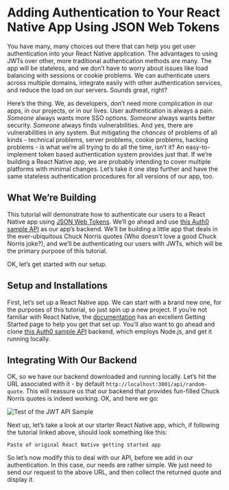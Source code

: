 
# Adding Authentication to Your React Native App Using JSON Web Tokens
You have many, many choices out there that can help you get user authentication into your React Native application. The advantages to using JWTs over other, more traditional authentication methods are many. The app will be stateless, and we don’t have to worry about issues like load balancing with sessions or cookie problems. We can authenticate users across multiple domains, integrate easily with other authentication services, and reduce the load on our servers. Sounds great, right?

Here’s the thing. We, as developers, don’t need more complication in our apps, in our projects, or in our lives. User authentication is always a pain. _Someone_ always wants more SSO options. _Someone_ always wants better security. _Someone_ always finds vulnerabilities. And yes, there are vulnerabilities in any system. But mitigating the _chances_ of problems of all kinds - technical problems, server problems, cookie problems, hacking problems - is what we’re all trying to do all the time, isn’t it? An easy-to-implement token based authentication system provides just that. If we’re building a React Native app, we are probably intending to cover multiple platforms with minimal changes. Let’s take it one step further and have the same stateless authentication procedures for all versions of our app, too. 

## What We’re Building
This tutorial will demonstrate how to authenticate our users to a React Native app using [JSON Web Tokens][1]. We’ll go ahead and use [this Auth0 sample API][2] as our app’s backend. We’ll be building a little app that deals in the ever-ubiquitous Chuck Norris quotes (Who doesn’t love a good Chuck Norris joke?), and we’ll be authenticating our users with JWTs, which will be the primary purpose of this tutorial.

OK, let’s get started with our setup.

## Setup and Installations
First, let’s set up a React Native app. We can start with a brand new one, for the purposes of this tutorial, so just spin up a new project. If you’re not familiar with React Native, the [documentation][3] has an excellent Getting Started page to help you get that set up. You’ll also want to go ahead and clone [this Auth0 sample API][4] backend, which employs Node.js, and get it running locally.

## Integrating With Our Backend
OK, so we have our backend downloaded and running locally. Let’s  hit the URL associated with it - by default `http://localhost:3001/api/random-quote`. This will reassure us that our backend that provides fun-filled Chuck Norris quotes is indeed working. OK, and here we go:

![Test of the JWT API Sample][image-1]

Next up, let’s take a look at our starter React Native app, which, if following the tutorial linked above, should look something like this:

	
	Paste of original React Native getting started app

So let’s now modify this to deal with our API, before we add in our authentication. In this case, our needs are rather simple. We just need to send our request to the above URL, and then collect the returned quote and display it.

[1]:	https://jwt.io/introduction/ "What are JSON Web Tokens?"
[2]:	https://github.com/auth0-blog/nodejs-jwt-authentication-sample "Auth0 JWT Sample Authentication API"
[3]:	https://facebook.github.io/react-native/docs/getting-started.html#content "React Native - Getting Started"
[4]:	https://github.com/auth0-blog/nodejs-jwt-authentication-sample "Auth0 JWT Sample Authentication API"

[image-1]:	http://i.imgur.com/7DJIdip.png "API Sample Test"